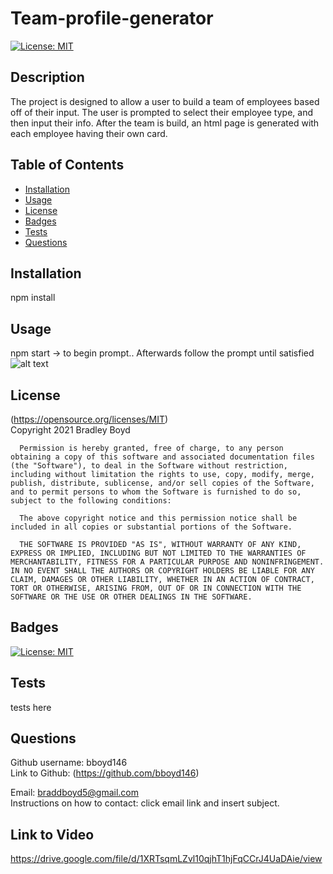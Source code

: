 # Team-profile-generator  
[![License: MIT](https://img.shields.io/badge/License-MIT-yellow.svg)](https://opensource.org/licenses/MIT)

## Description
The project is designed to allow a user to build a team of employees based off of their input. The user is prompted to select their employee type, and then input their info. After the team is build, an html page is generated with each employee having their own card.

## Table of Contents

- [Installation](#Installation)
- [Usage](#Usage)
- [License](#License)
- [Badges](#Badges)
- [Tests](#Tests)
- [Questions](#Questions)

## Installation 
npm install

## Usage 
npm start -> to begin prompt.. Afterwards follow the prompt until satisfied  
![alt text](assets/images/)

## License 
(https://opensource.org/licenses/MIT)  
   Copyright 2021 Bradley Boyd

      Permission is hereby granted, free of charge, to any person obtaining a copy of this software and associated documentation files (the "Software"), to deal in the Software without restriction, including without limitation the rights to use, copy, modify, merge, publish, distribute, sublicense, and/or sell copies of the Software, and to permit persons to whom the Software is furnished to do so, subject to the following conditions:
      
      The above copyright notice and this permission notice shall be included in all copies or substantial portions of the Software.
      
      THE SOFTWARE IS PROVIDED "AS IS", WITHOUT WARRANTY OF ANY KIND, EXPRESS OR IMPLIED, INCLUDING BUT NOT LIMITED TO THE WARRANTIES OF MERCHANTABILITY, FITNESS FOR A PARTICULAR PURPOSE AND NONINFRINGEMENT. IN NO EVENT SHALL THE AUTHORS OR COPYRIGHT HOLDERS BE LIABLE FOR ANY CLAIM, DAMAGES OR OTHER LIABILITY, WHETHER IN AN ACTION OF CONTRACT, TORT OR OTHERWISE, ARISING FROM, OUT OF OR IN CONNECTION WITH THE SOFTWARE OR THE USE OR OTHER DEALINGS IN THE SOFTWARE.

## Badges
[![License: MIT](https://img.shields.io/badge/License-MIT-yellow.svg)](https://opensource.org/licenses/MIT)


## Tests
tests here

## Questions
Github username: bboyd146  
Link to Github: (https://github.com/bboyd146)  

Email: braddboyd5@gmail.com  
Instructions on how to contact: click email link and insert subject.  

## Link to Video
https://drive.google.com/file/d/1XRTsqmLZvl10qjhT1hjFqCCrJ4UaDAie/view
